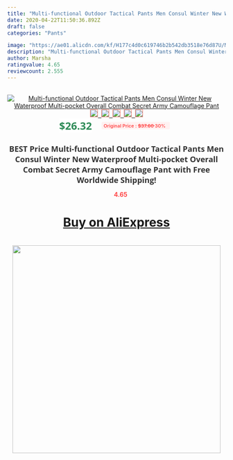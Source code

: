```yaml
---
title: "Multi-functional Outdoor Tactical Pants Men Consul Winter New Waterproof Multi-pocket Overall Combat Secret Army Camouflage Pant"
date: 2020-04-22T11:50:36.892Z
draft: false
categories: "Pants"

image: "https://ae01.alicdn.com/kf/H177c4d0c619746b2b542db3518e76d87U/Multi-functional-Outdoor-Tactical-Pants-Men-Consul-Winter-New-Waterproof-Multi-pocket-Overall-Combat-Secret-Army.jpg"
description: "Multi-functional Outdoor Tactical Pants Men Consul Winter New Waterproof Multi-pocket Overall Combat Secret Army Camouflage Pant"
author: Marsha
ratingvalue: 4.65
reviewcount: 2.555
---
```

<br>
<div style="text-align: center;">
<a href="https://s.click.aliexpress.com/e/_A4FbUt" target="_blank" rel="nofollow noopener noreferrer"><img alt="Multi-functional Outdoor Tactical Pants Men Consul Winter New Waterproof Multi-pocket Overall Combat Secret Army Camouflage Pant" class="magnifier-image" src="https://ae01.alicdn.com/kf/H177c4d0c619746b2b542db3518e76d87U/Multi-functional-Outdoor-Tactical-Pants-Men-Consul-Winter-New-Waterproof-Multi-pocket-Overall-Combat-Secret-Army.jpg_640x640.jpg">
<br>
<img style="border:1px solid salmon" src="https://ae01.alicdn.com/kf/H177c4d0c619746b2b542db3518e76d87U/Multi-functional-Outdoor-Tactical-Pants-Men-Consul-Winter-New-Waterproof-Multi-pocket-Overall-Combat-Secret-Army.jpg_120x120.jpg">&nbsp;&nbsp;<img style="border:1px solid salmon" src="https://ae01.alicdn.com/kf/Hf943fcf2daf44be98a194eea913ae13ac/Multi-functional-Outdoor-Tactical-Pants-Men-Consul-Winter-New-Waterproof-Multi-pocket-Overall-Combat-Secret-Army.jpg_120x120.jpg">&nbsp;&nbsp;<img style="border:1px solid salmon" src="https://ae01.alicdn.com/kf/Hff347b5018874403b3ed1147ed96e7723/Multi-functional-Outdoor-Tactical-Pants-Men-Consul-Winter-New-Waterproof-Multi-pocket-Overall-Combat-Secret-Army.jpg_120x120.jpg">&nbsp;&nbsp;<img style="border:1px solid salmon" src="https://ae01.alicdn.com/kf/Hb25ed2ff56bf443f88ef966cdba0926cM/Multi-functional-Outdoor-Tactical-Pants-Men-Consul-Winter-New-Waterproof-Multi-pocket-Overall-Combat-Secret-Army.jpg_120x120.jpg">&nbsp;&nbsp;<img style="border:1px solid salmon" src="https://ae01.alicdn.com/kf/H5b6600f6df644f37bd67c518579cc0d7B/Multi-functional-Outdoor-Tactical-Pants-Men-Consul-Winter-New-Waterproof-Multi-pocket-Overall-Combat-Secret-Army.jpg_120x120.jpg"></a></div><br0>
<div style="text-align: center;"><span style="background-color: white; border: 0px; box-sizing: border-box; color: seagreen; display: inline-block; font-family: &quot;open sans&quot; , &quot;arial&quot; , &quot;helvetica&quot; , sans-serif , &quot;heiti&quot;; font-size: 24px; font-stretch: inherit; font-weight: 700; line-height: inherit; margin: 0px 10px 0px 0px; padding: 0px; vertical-align: middle;">$26.32 </span>
<span style="background: rgb(255 , 241 , 241); border-radius: 3px; border: 0px; box-sizing: border-box; color: #ff4747; display: inline-block; font-family: inherit; font-size: 12px; font-stretch: inherit; font-style: inherit; font-variant: inherit; font-weight: 600; line-height: inherit; margin: 0px; padding: 2px 5px; transform: scale(0.9); vertical-align: middle;">Original Price : <b style="text-decoration: line-through;">$37.60 </b> 30%&nbsp;&nbsp;</span></div>
<h1 style="color: #333333; display: inline-block; font-family: &quot;open sans&quot; , &quot;arial&quot; , &quot;helvetica&quot; , sans-serif , &quot;heiti&quot;; font-size: 18px; font-stretch: inherit; font-weight: 700; text-align: center;">BEST Price Multi-functional Outdoor Tactical Pants Men Consul Winter New Waterproof Multi-pocket Overall Combat Secret Army Camouflage Pant with Free Worldwide Shipping!</h1>
<div style="color: #ff4747; text-align: center;">
<img src="https://4.bp.blogspot.com/-M0ZcTcb-5uY/XleCXlxnR4I/AAAAAAAAAEc/OrjgMkXV1oMQFaCRZj5HQwOCBcu3w1FegCPcBGAYYCw/s1600/star.png" style="height: 15px;">&nbsp;<b>4.65</b></div>
<div class="button_cont" align="center"><a class="buynow_a" href="https://s.click.aliexpress.com/e/_A4FbUt" target="_blank" rel="nofollow noopener noreferrer"><H1>Buy on AliExpress</H1></a></div><br>
<div class="separator" style="clear: both; text-align: center;">
<img src="https://lh3.googleusercontent.com/-pTy5HemUv9M/XlePHvY0dAI/AAAAAAAAAE4/0nX5iRUoIWY8eMW9Dpxeirr157OZliDIgCLcBGAsYHQ/s1600/badge.gif" width="480">
</div>
